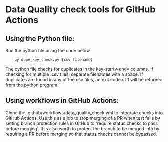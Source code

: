 # Data Quality check tools for GitHub Actions

## Using the Python file:
Run the python file using the code below
```
    py dupe_key_check.py {csv filename}
```
The python file checks for duplicates in the key-startv-endv columns. If checking for multiple .csv files, separate filenames with a space.
If duplicates are found in any of the csv files, an exit code of 1 will be returned from the python program.

## Using workflows in GitHub Actions:
Clone the .github/workflows/data_quality_check.yml to integrate checks into GitHub Actions.
Use this as a job to stop merging of a PR when test fails by setting branch protection rules in GitHub to 'require status checks to pass before merging'.
It is also worth to protect the branch to be merged into by requiring a PR before merging so that status checks cannot be bypassed.